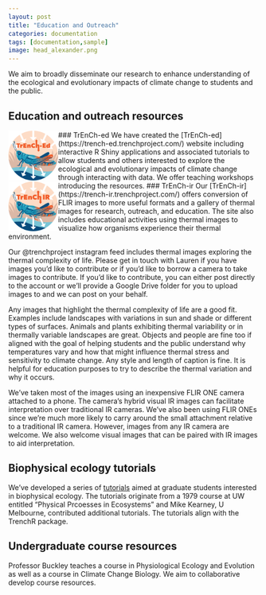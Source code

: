```yaml
---
layout: post
title: "Education and Outreach"
categories: documentation
tags: [documentation,sample]
image: head_alexander.png
---
```


We aim to broadly disseminate our research to enhance understanding of the ecological and evolutionary impacts of climate change to students and the public.

## Education and outreach resources
<img align="left" height="100px" src="/assets/img/logo/TRENCH_Logo_Circle-TrenchEd.png" alt="TrEnCh project logo">
### TrEnCh-ed
We have created the [TrEnCh-ed](https://trench-ed.trenchproject.com/) website including interactive R Shiny applications and associated tutorials to allow students and others interested to explore the ecological and evolutionary impacts of climate change through interacting with data. We offer teaching workshops introducing the resources.

<img align="left" height="100px" src="/assets/img/logo/TRENCH_Logo_Circle-TrenchIR.png" alt="TrEnCh project logo">
### TrEnCh-ir
Our [TrEnCh-ir](https://trench-ir.trenchproject.com/) offers conversion of FLIR images to more useful formats and a gallery of thermal images for research, outreach, and education. The site also includes educational activities using thermal images to visualize how organisms experience their thermal environment.

Our @trenchproject instagram feed includes thermal images exploring the thermal complexity of life. Please get in touch with Lauren if you have images you’d like to contribute or if you’d like to borrow a camera to take images to contribute. If you’d like to contribute, you can either post directly to the account or we’ll provide a Google Drive folder for you to upload images to and we can post on your behalf.

Any images that highlight the thermal complexity of life are a good fit. Examples include landscapes with variations in sun and shade or different types of surfaces. Animals and plants exhibiting thermal variability or in thermally variable landscapes are great. Objects and people are fine too if aligned with the goal of helping students and the public understand why temperatures vary and how that might influence thermal stress and sensitivity to climate change. Any style and length of caption is fine.  It is helpful for education purposes to try to describe the thermal variation and why it occurs. 

We’ve taken most of the images using an inexpensive FLIR ONE camera attached to a phone. The camera’s hybrid visual IR images can facilitate interpretation over traditional IR cameras. We’ve also been using FLIR ONEs since we’re much more likely to carry around the small attachment relative to a traditional IR camera. However, images from any IR camera are welcome. We also welcome visual images that can be paired with IR images to aid interpretation.

## Biophysical ecology tutorials
We’ve developed a series of [tutorials](https://bookdown.org/huckley/Physical_Processes_In_Ecosystems/) aimed at graduate students interested in biophysical ecology. The tutorials originate from a 1979 course at UW entitled “Physical Prcoesses in Ecosystems” and Mike Kearney, U Melbourne, contributed additional tutorials. The tutorials align with the TrenchR package.

## Undergraduate course resources
Professor Buckley teaches a course in Physiological Ecology and Evolution as well as a course in Climate Change Biology. We aim to collaborative develop course resources.  